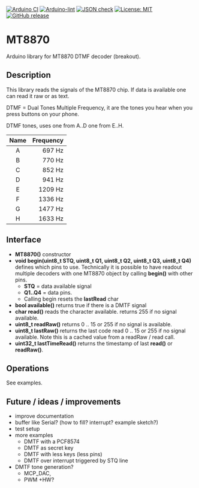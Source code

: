 
[![Arduino CI](https://github.com/RobTillaart/MT8870/workflows/Arduino%20CI/badge.svg)](https://github.com/marketplace/actions/arduino_ci)
[![Arduino-lint](https://github.com/RobTillaart/MT8870/actions/workflows/arduino-lint.yml/badge.svg)](https://github.com/RobTillaart/MT8870/actions/workflows/arduino-lint.yml)
[![JSON check](https://github.com/RobTillaart/MT8870/actions/workflows/jsoncheck.yml/badge.svg)](https://github.com/RobTillaart/MT8870/actions/workflows/jsoncheck.yml)
[![License: MIT](https://img.shields.io/badge/license-MIT-green.svg)](https://github.com/RobTillaart/MT8870/blob/master/LICENSE)
[![GitHub release](https://img.shields.io/github/release/RobTillaart/MT8870.svg?maxAge=3600)](https://github.com/RobTillaart/MT8870/releases)


# MT8870

Arduino library for MT8870 DTMF decoder (breakout).


## Description

This library reads the signals of the MT8870 chip. 
If data is available one can read it raw or as text.

DTMF = Dual Tones Multiple Frequency, it are the tones you
hear when you press buttons on your phone. 

DTMF tones, uses one from A..D one from E..H.

| Name | Frequency |
|:----:|----------:|
|  A   |  697 Hz   |
|  B   |  770 Hz   |
|  C   |  852 Hz   |
|  D   |  941 Hz   |
|  E   |  1209 Hz  |
|  F   |  1336 Hz  |
|  G   |  1477 Hz  |
|  H   |  1633 Hz  |


## Interface

- **MT8870()** constructor
- **void begin(uint8_t STQ, uint8_t Q1, uint8_t Q2, uint8_t Q3, uint8_t Q4)** defines which pins to use. 
Technically it is possible to have readout multiple decoders
with one MT8870 object by calling **begin()** with other pins.
  - **STQ**    = data available signal
  - **Q1..Q4** = data pins.
  - Calling begin resets the **lastRead** char
- **bool available()** returns true if there is a DMTF signal 
- **char read()** reads the character available. returns 255 if no signal available.
- **uint8_t readRaw()** returns 0 .. 15 or 255 if no signal is available.
- **uint8_t lastRaw()** returns the last code read 0 .. 15 or 255 if no signal available.
Note this is a cached value from a readRaw / read call.
- **uint32_t lastTimeRead()** returns the timestamp of last **read()** or **readRaw()**. 


## Operations

See examples.


## Future / ideas / improvements

- improve documentation
- buffer like Serial? (how to fill? interrupt? example sketch?)
- test setup
- more examples
  - DMTF with a PCF8574
  - DMTF as secret key
  - DMTF with less keys (less pins)
  - DMTF over interrupt triggered by STQ line
- DMTF tone generation?  
  - MCP_DAC, 
  - PWM +HW?

